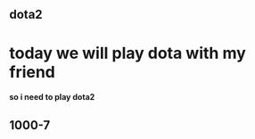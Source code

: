 <!DOCTYPE html>
<html lang="en">
<head>
    <meta charset="UTF-8">
    <meta name="viewport" content="width=device-width, initial-scale=1.0">
    <title>dota2</title>
</head>
<body>
    <h2>dota2</h2>
    <h1>today we will play dota with my friend </h1>
    <h4>so i need to play dota2</h4>
    <h2>1000-7</h2>
    <img src="https://th.bing.com/th/id/OIP.iczWA5Spa3Wg0GxbXOUNzQHaEP?w=320&h=183&c=7&r=0&o=7&pid=1.7&rm=3" alt="">


</body>
</html>
